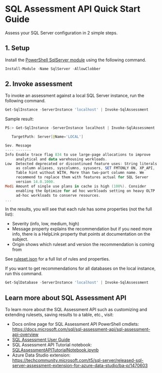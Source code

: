 # SQL Assessment API Quick Start Guide

Assess your SQL Server configuration in 2 simple steps.

## 1. Setup

Install the [PowerShell SqlServer module](https://www.powershellgallery.com/packages/SqlServer) using the following command.

```PowerShell
Install-Module -Name SqlServer -AllowClobber
```

## 2. Invoke assessment

To invoke an assessment against a local SQL Server instance, run the following command.

```PowerShell
Get-SqlInstance -ServerInstance 'localhost' | Invoke-SqlAssessment
```

Sample result:

```PowerShell
PS:> Get-SqlInstance -ServerInstance localhost | Invoke-SqlAssessment

   TargetPath: Server[@Name='LOCAL']

Sev. Message                                                            Check ID              Origin
---- -------                                                            --------              ------
Info Enable trace flag 834 to use large-page allocations to improve     TF834                 Microsoft Ruleset 0.1.202
     analytical and data warehousing workloads.
Low  Detected deprecated or discontinued feature uses: String literals  DeprecatedFeatures    Microsoft Ruleset 0.1.202
     as column aliases, syscolumns, sysusers, SET FMTONLY ON, XP_API,
     Table hint without WITH, More than two-part column name. We
     recommend to replace them with features actual for SQL Server
     version 14.0.1000.
Medi Amount of single use plans in cache is high (100%). Consider       PlansUseRatio         Microsoft Ruleset 0.1.202
     enabling the Optimize for ad hoc workloads setting on heavy OLTP
     ad-hoc workloads to conserve resources.
...
```

In the results, you will see that each rule has some properties (not the full list):

- Severity (info, low, medium, high)
- Message property explains the recommendation but if you need more info, there is a HelpLink property that points at documentation on the subject.
- Origin shows which ruleset and version the recommendation is coming from

See [ruleset.json](./ruleset.json) for a full list of rules and properties.

If you want to get recommendations for all databases on the local instance, run this command.

```PowerShell
Get-SqlDatabase -ServerInstance 'localhost' | Invoke-SqlAssessment
```

## Learn more about SQL Assessment API

To learn more about the SQL Assessment API such as customizing and extending rulesets, saving results to a table, etc., visit:

- Docs online page for SQL Assessment API PowerShell cmdlets: https://docs.microsoft.com/sql/sql-assessment-api/sql-assessment-api-overview
- [SQL Assessment User Guide](UserGuide/README.md)
- SQL Assessment API Tutorial notebook: [SQLAssessmentAPITutorialNotebook.ipynb](./notebooks/SQLAssessmentAPITutorialNotebook.ipynb)
- Azure Data Studio extension: https://techcommunity.microsoft.com/t5/sql-server/released-sql-server-assessment-extension-for-azure-data-studio/ba-p/1470603
